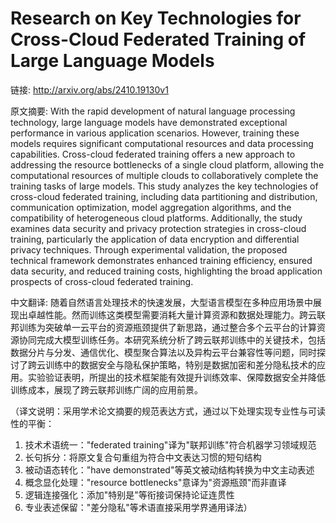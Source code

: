 # Research on Key Technologies for Cross-Cloud Federated Training of Large Language Models

链接: http://arxiv.org/abs/2410.19130v1

原文摘要:
With the rapid development of natural language processing technology, large
language models have demonstrated exceptional performance in various
application scenarios. However, training these models requires significant
computational resources and data processing capabilities. Cross-cloud federated
training offers a new approach to addressing the resource bottlenecks of a
single cloud platform, allowing the computational resources of multiple clouds
to collaboratively complete the training tasks of large models. This study
analyzes the key technologies of cross-cloud federated training, including data
partitioning and distribution, communication optimization, model aggregation
algorithms, and the compatibility of heterogeneous cloud platforms.
Additionally, the study examines data security and privacy protection
strategies in cross-cloud training, particularly the application of data
encryption and differential privacy techniques. Through experimental
validation, the proposed technical framework demonstrates enhanced training
efficiency, ensured data security, and reduced training costs, highlighting the
broad application prospects of cross-cloud federated training.

中文翻译:
随着自然语言处理技术的快速发展，大型语言模型在多种应用场景中展现出卓越性能。然而训练这类模型需要消耗大量计算资源和数据处理能力。跨云联邦训练为突破单一云平台的资源瓶颈提供了新思路，通过整合多个云平台的计算资源协同完成大模型训练任务。本研究系统分析了跨云联邦训练中的关键技术，包括数据分片与分发、通信优化、模型聚合算法以及异构云平台兼容性等问题，同时探讨了跨云训练中的数据安全与隐私保护策略，特别是数据加密和差分隐私技术的应用。实验验证表明，所提出的技术框架能有效提升训练效率、保障数据安全并降低训练成本，展现了跨云联邦训练广阔的应用前景。

（译文说明：采用学术论文摘要的规范表达方式，通过以下处理实现专业性与可读性的平衡：
1. 技术术语统一："federated training"译为"联邦训练"符合机器学习领域规范
2. 长句拆分：将原文复合句重组为符合中文表达习惯的短句结构
3. 被动语态转化："have demonstrated"等英文被动结构转换为中文主动表述
4. 概念显化处理："resource bottlenecks"意译为"资源瓶颈"而非直译
5. 逻辑连接强化：添加"特别是"等衔接词保持论证连贯性
6. 专业表述保留："差分隐私"等术语直接采用学界通用译法）
